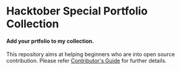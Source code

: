# Hacktober Special Portfolio Collection

#### Add your prtfolio to my collection.
This repository aims at helping beginners who are into open source contribution. Please refer [Contributor's Guide](https://github.com/athiratj/hacktober-special/blob/master/CONTRIBUTING.md) for further details.
